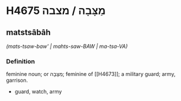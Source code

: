 # H4675 מַצָּבָה / מצבה

## matstsâbâh

_(mats-tsaw-baw' | mahts-saw-BAW | ma-tsa-VA)_

### Definition

feminine noun; or מִצָּבָה; feminine of [[H4673]]; a military guard; army, garrison.

- guard, watch, army
